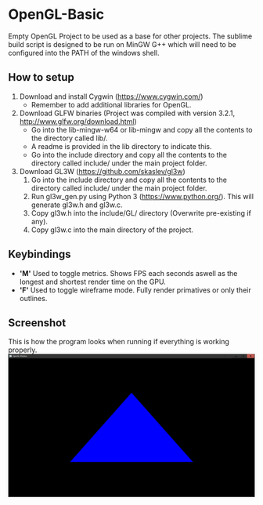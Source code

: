 # OpenGL-Basic
Empty OpenGL Project to be used as a base for other projects.
The sublime build script is designed to be run on MinGW G++ which will need to be configured into the PATH of the windows shell.

## How to setup
1. Download and install Cygwin (https://www.cygwin.com/)
   * Remember to add additional libraries for OpenGL.
2. Download GLFW binaries (Project was compiled with version 3.2.1, http://www.glfw.org/download.html)
   * Go into the lib-mingw-w64 or lib-mingw and copy all the contents to the directory called lib/.
   * A readme is provided in the lib directory to indicate this.
   * Go into the include directory and copy all the contents to the directory called include/ under the main project folder.
3. Download GL3W (https://github.com/skaslev/gl3w)
   1. Go into the include directory and copy all the contents to the directory called include/ under the main project folder.
   2. Run gl3w_gen.py using Python 3 (https://www.python.org/). This will generate gl3w.h and gl3w.c.
   3. Copy gl3w.h into the include/GL/ directory (Overwrite pre-existing if any).
   4. Copy gl3w.c into the main directory of the project.
  
## Keybindings
   * **'M'** Used to toggle metrics. Shows FPS each seconds aswell as the longest and shortest render time on the GPU.
   * **'F'** Used to toggle wireframe mode. Fully render primatives or only their outlines.

## Screenshot
This is how the program looks when running if everything is working properly.
![Screenshot](project-pic.png)
